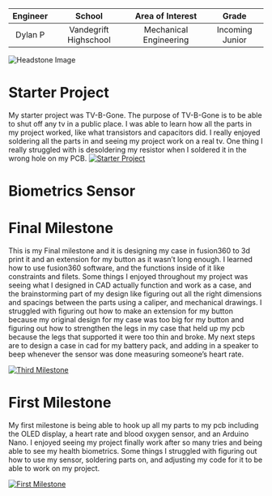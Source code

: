 
| **Engineer** | **School** | **Area of Interest** | **Grade** |
|:--:|:--:|:--:|:--:|
| Dylan P | Vandegrift Highschool  | Mechanical Engineering | Incoming Junior

![Headstone Image](https://res.cloudinary.com/djfcvgfhx/image/upload/v1657728172/L1003690_nlw9ej.jpg)
 
 # Starter Project
 My starter project was TV-B-Gone. The purpose of TV-B-Gone is to be able to shut off any tv in a public place. I was able to learn how all the parts in my project worked, like what transistors and capacitors did. I really enjoyed soldering all the parts in and seeing my project work on a real tv. One thing I really struggled with is desoldering my resistor when I soldered it in the wrong hole on my PCB.
 [![Starter Project](https://res.cloudinary.com/djfcvgfhx/image/upload/v1657559522/Screen_Shot_2022-07-11_at_10.06.54_AM_isfysm.png)](https://www.youtube.com/watch?v=7drLN08INww&ab_channel=BlueStampEng")

# Biometrics Sensor
# Final Milestone
This is my Final milestone and it is designing my case in fusion360 to 3d print it and an extension for my button as it wasn’t long enough. I learned how to use fusion360 software, and the functions inside of it like constraints and filets. Some things I enjoyed throughout my project was seeing what I designed in CAD actually function and work as a case, and the brainstorming part of my design like figuring out all the right dimensions and spacings between the parts using a caliper, and mechanical drawings. I struggled with figuring out how to make an extension for my button because my original design for my case was too big for my button and figuring out how to strengthen the legs in my case that held up my pcb because the legs that supported it were too thin and broke. My next steps are to design a case in cad for my battery pack, and adding in a speaker to beep whenever the sensor was done measuring someone’s heart rate.


[![Third Milestone](https://res.cloudinary.com/djfcvgfhx/image/upload/v1658507016/Screen_Shot_2022-07-22_at_9.23.23_AM_d8qbtu.png)](https://www.youtube.com/watch?v=Thgm9OI-Yns&ab_channel=BlueStampEng")
# First Milestone
My first milestone is being able to hook up all my parts to my pcb including the OLED display, a heart rate and blood oxygen sensor, and an Arduino Nano. I enjoyed seeing my project finally work after so many tries and being able to see my health biometrics. Some things I struggled with figuring out how to use my sensor, soldering parts on, and adjusting my code for it to be able to work on my project.


[![First Milestone](https://res.cloudinary.com/djfcvgfhx/image/upload/v1658507322/Screen_Shot_2022-07-22_at_9.28.18_AM_ttb1jn.png)](https://www.youtube.com/watch?v=d4PRk5Mjz8M&ab_channel=BlueStampEng)





